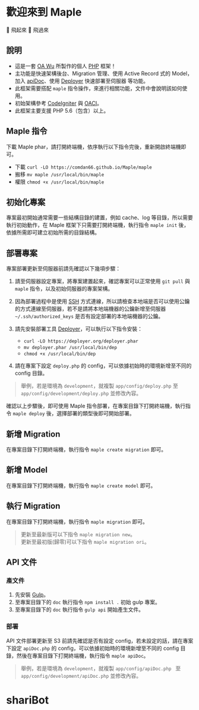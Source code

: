 # 歡迎來到 Maple
🍁 飛起來 🍁 飛過來

## 說明
* 這是一套 [OA Wu](https://www.ioa.tw/) 所製作的個人 [PHP](http://php.net/) 框架！  
* 主功能是快速架構後台、Migration 管理、使用 Active Record 式的 Model，加入 [apiDoc](http://apidocjs.com/)、使用 [Deployer](https://deploye4.r.org/) 快速部署至伺服器 等功能。  
* 此框架需要搭配 `maple` 指令操作，來進行相關功能，文件中會說明該如何使用。
* 初始架構參考 [CodeIgniter](https://www.codeigniter.com/) 與 [OACI](https://github.com/comdan66/oaci)。
* 此框架主要支援 PHP 5.6（包含）以上。  

## Maple 指令
下載 Maple phar，請打開終端機，依序執行以下指令完後，重新開啟終端機即可。

* 下載 `curl -LO https://comdan66.github.io/Maple/maple`
* 搬移 `mv maple /usr/local/bin/maple`
* 權限 `chmod +x /usr/local/bin/maple`

## 初始化專案
專案最初開始通常需要一些結構目錄的建置，例如 cache、log 等目錄，所以需要執行初始動作，在 Maple 框架下只需要打開終端機，執行指令 `maple init` 後，依據所需即可建立初始所需的目錄結構。


## 部署專案
專案部署更新至伺服器前請先確認以下幾項步驟：

1. 請至伺服器設定專案，將專案建置起來，確認專案可以正常使用 `git pull` 與 `maple` 指令，以及初始伺服器的專案架構。 

2. 因為部署過程中是使用 [SSH](https://zh.wikipedia.org/wiki/Secure_Shell) 方式連線，所以請檢查本地端是否可以使用公鑰的方式連線至伺服器，若不是請將本地端機器的公鑰新增至伺服器 `~/.ssh/authorized_keys` 是否有設定部署的本地端機器的公鑰。

3. 請先安裝部署工具 [Deployer](https://deployer.org/)，可以執行以下指令安裝：
	* `curl -LO https://deployer.org/deployer.phar`
	* `mv deployer.phar /usr/local/bin/dep`
	* `chmod +x /usr/local/bin/dep`

4. 請在專案下設定 `deploy.php` 的 config，可以依據初始時的環境新增至不同的 config 目錄。
> 舉例，若是環境為 `development`，就複製 `app/config/deploy.php` 至 `app/config/development/deploy.php` 並修改內容。

確認以上步驟後，即可使用 Maple 指令部署，在專案目錄下打開終端機，執行指令 `maple deploy` 後，選擇部署的類型後即可開始部署。

## 新增 Migration
在專案目錄下打開終端機，執行指令 `maple create migration` 即可。

## 新增 Model
在專案目錄下打開終端機，執行指令 `maple create model` 即可。

## 執行 Migration
在專案目錄下打開終端機，執行指令 `maple migration` 即可。

> 更新至最新版可以下指令 `maple migration new`。  
> 更新至最初版(歸零)可以下指令 `maple migration ori`。

## API 文件
### 產文件
1. 先安裝 [Gulp](https://gulpjs.com/)。
2. 至專案目錄下的 `doc` 執行指令 `npm install .` 初始 gulp 專案。
3. 至專案目錄下的 `doc` 執行指令 `gulp api` 開始產生文件。

### 部署
API 文件部署更新至 S3 前請先確認是否有設定 config，若未設定的話，請在專案下設定 `apiDoc.php` 的 config，可以依據初始時的環境新增至不同的 config 目錄，然後在專案目錄下打開終端機，執行指令 `maple apiDoc`。
> 舉例，若是環境為 `development`，就複製 `app/config/apiDoc.php ` 至 `app/config/development/apiDoc.php` 並修改內容。
# shariBot
